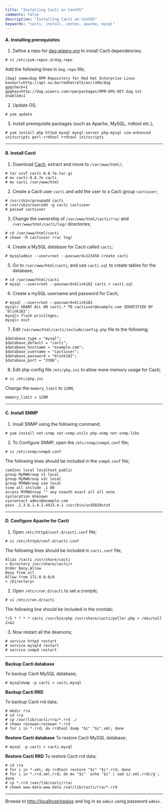 ```yaml
---
title: "Installing Cacti on CentOS"
comments: false
description: "Installing Cacti on CentOS"
keywords: "cacti, install, centos, apache, mysql"
---
```


#### A. Installing prerequisites

1. Define a repo for [dag.wieers.org](http://www.blogger.com/dag.wieers.org) to install Cacti dependencies;
```
# vi /etc/yum.repos.d/dag.repo
```
Add the following lines in `dag.repo` file;
```
[dag] name=Dag RPM Repository for Red Hat Enterprise Linux
baseurl=http://apt.sw.be/redhat/el5/en/i386/dag
gpgcheck=1
gpgkey=http://dag.wieers.com/rpm/packages/RPM-GPG-KEY.dag.txt
enabled=1
```

2. Update OS;
```
# yum update
```

3. Install prerequisite packages (such as Apache, MySQL, rrdtool etc.);
```
# yum install php httpd mysql mysql-server php-mysql vim-enhanced initscripts perl-rrdtool rrdtool initscripts
```

___

#### B. Install Cacti

1. Download [Cacti](http://www.cacti.net), extract and move to `/var/www/html/`;
```
# tar xzvf cacti-0.8.7e.tar.gz
# mv cacti-0.8.7e cacti
# mv cacti /var/www/html
```

2. Create a Cacti user `cacti` and add the user to a Cacti group `cactiuser`;
```
# /usr/sbin/groupadd cacti
# /usr/sbin/useradd -g cacti cactiuser
# passwd cactiuser
```

3. Change the ownership of `/var/www/html/cacti/rra/` and `/var/www/html/cacti/log/` directories;
```
# cd /var/www/html/cacti
# chown -R cactiuser rra/ log/
```

4. Create a MySQL database for Cacti called `cacti`;
```
# mysqladmin --user=root --password=123456 create cacti
```

5. Go to `/var/www/html/cacti`, and use `cacti.sql` to create tables for the database;
```
# cd /var/www/html/cacti
# mysql --user=root --password=blink182 cacti < cacti.sql
```

6. Create a mySQL username and password for Cacti;
```
# mysql --user=root --password=blink182
mysql> GRANT ALL ON cacti.* TO cactiuser@example.com IDENTIFIED BY 'blink182';
mysql> flush privileges;
mysql> exit
```

7. Edit `/var/www/html/cacti/include/config.php` file to the following;
```
$database_type = "mysql";
$database_default = "cacti";
$database_hostname = "example.com";
$database_username = "cactiuser";
$database_password = "blink182";
$database_port = "3306";
```

8. Edit php config file `/etc/php.ini` to allow more memory usage for Cacti;
```
# vi /etc/php.ini
```
Change the `memory_limit` to `128M`;
```
memory_limit = 128M
```

___

#### C. Install SNMP

1. Insall SNMP using the following command;
```
# yum install net-snmp net-snmp-utils php-snmp net-snmp-libs
```

2. To Configure SNMP, open the `/etc/snmp/snmpd.conf` file;
```
# vi /etc/snmp/snmpd.conf
```
The following lines should be included in the `snmpd.conf` file;
```
com2sec local localhost public
group MyRWGroup v1 local
group MyRWGroup v2c local
group MYRWGroup usm local
view all include .1 80
access MYRWGroup "" any noauth exact all all none
syslocation Unknown
syscontact admin@example.com
pass .1.3.6.1.4.1.4413.4.1 /usr/bin/ucd5820stat
```

___

#### D. Configure Apache for Cacti

1. Open `/etc/httpd/conf.d/cacti.conf` file;
```
# vi /etc/httpd/conf.d/cacti.conf
```
The following lines should be included in `cacti.conf` file;
``` 
Alias /cacti /usr/share/cacti
< Directory /usr/share/cacti/>
Order Deny,Allow
Deny from all
Allow from 172.0.0.0/8
< /Directory>
```

2. Open `/etc/cron.d/cacti` to set a cronjob;
```
# vi /etc/cron.d/cacti
```
The following line should be included in the crontab;
```
*/5 * * * * cacti /usr/bin/php /usr/share/cacti/poller.php > /dev/null 2>&1
```

3. Now restart all the deamons;
```
# service httpd restart
# service mysqld restart
# service snmpd restart
```

___

**Backup Cacti database**

To backup Cacti MySQL database;
```
# mysqldump -p cacti > cacti.mysql
```

**Backup Cacti RRD**

To backup Cacti rrd data;
```
# mkdir rra
# cd rra
# cp /var/lib/cacti/rra/*.rrd ./
# chown rezowan:rezowan *.rrd
# for i in *.rrd; do rrdtool dump "$i" "$i".xml; done
```

**Restore Cacti database**
To restore Cacti MySQL database;
```
# mysql -p cacti < cacti.mysql
```

**Restore Cacti RRD**
To restore Cacti rrd data;
```
# cd rra
# for i in *.xml; do rrdtool restore "$i" "$i".rrd; done
# for i in *.rrd.xml.rrd; do mv "$i" `echo "$i" | sed s/.xml.rrd//g`; done
# cp *.rrd /var/lib/cacti/rra/
# chown www-data:www-data /var/lib/cacti/rra/*.rrd
```

___

Browse to [http://localhost/nagios](http://localhost/nagios) and log in as `admin` using password `admin`.
